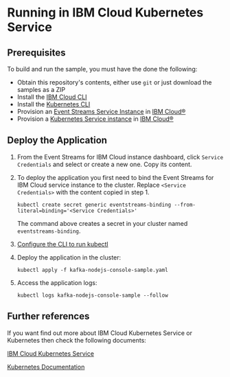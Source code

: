 # Running in IBM Cloud Kubernetes Service

## Prerequisites
To build and run the sample, you must have the done the following:

* Obtain this repository's contents, either use `git` or just download the samples as a ZIP
* Install the [IBM Cloud CLI](https://cloud.ibm.com/docs/cli?topic=cloud-cli-install-ibmcloud-cli)
* Install the [Kubernetes CLI](https://kubernetes.io/docs/tasks/tools/install-kubectl/)
* Provision an [Event Streams Service Instance](https://cloud.ibm.com/catalog/services/event-streams) in [IBM Cloud®](https://cloud.ibm.com/)
* Provision a [Kubernetes Service instance](https://cloud.ibm.com/kubernetes/catalog/cluster) in [IBM Cloud®](https://cloud.ibm.com/)


## Deploy the Application

1. From the Event Streams for IBM Cloud instance dashboard, click `Service Credentials` and select or create a new one. Copy its            content. 

2. To deploy the application you first need to bind the Event Streams for IBM Cloud service instance to the cluster. Replace                 `<Service Credentials>` with the content copied in step 1.
    ```shell
    kubectl create secret generic eventstreams-binding --from-literal=binding='<Service Credentials>'
    ```
    The command above creates a secret in your cluster named  `eventstreams-binding`. 

3. [Configure the CLI to run kubectl](https://cloud.ibm.com/docs/containers?topic=containers-cs_cli_install#cs_cli_configure)

4. Deploy the application in the cluster:
    ```shell
    kubectl apply -f kafka-nodejs-console-sample.yaml
    ```
5. Access the application logs:
    ```shell
    kubectl logs kafka-nodejs-console-sample --follow
    ```

## Further references

If you want find out more about IBM Cloud Kubernetes Service or Kubernetes then check the following documents:

[IBM Cloud Kubernetes Service](https://www.ibm.com/cloud/container-service)

[Kubernetes Documentation](https://kubernetes.io/docs/home/)


